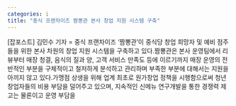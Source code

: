 ```yaml
---
categories: i
title: "중식 프랜차이즈 짬뽕관 본사 창업 지원 시스템 구축"
---
```

[잡포스트] 김민수 기자 = 중식 프랜차이즈 ‘짬뽕관’이 중식당 창업 희망자 및 예비 점주들을 위한 본사 차원의 창업 지원 시스템을 구축하고 있다.짬뽕관은 본사 운영팀에서 리뷰부터 매장 청결, 음식의 질과 양, 고객 서비스 만족도 등에 이르기까지 매장 운영의 전반적인 부분을 구체적이고 철저하게 분석하고 관리하며 부족한 부분에 대해서는 지원을 아끼지 않고 있다.가맹점 상생을 위해 업계 최초로 원가창업 정책을 시행함으로써 청년 창업자들의 비용 부담을 덜어주고 있으며, 지속적인 신메뉴 연구개발을 통한 경쟁력 제고는 물론이고 운영 부담을